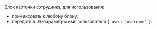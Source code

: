 Блок карточки сотрудника, для использования:

  * примиксовать к любому блоку;
  * передать в JS-параметры имя пользователя `{ user: 'username' }`.
